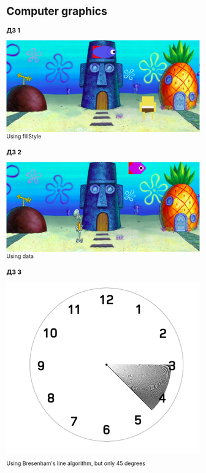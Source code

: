 <h1>Computer graphics</h1>
<h3>ДЗ 1</h3> 

![a](dz1/final.png) 
Using fillStyle

<h3>ДЗ 2</h3> 

![a](dz2/final.png) 
Using data 

<h3>ДЗ 3</h3>

![a](dz3/final.png)

Using Bresenham's line algorithm, but only 45 degrees
